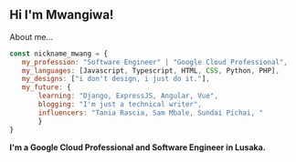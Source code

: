 ## Hi I'm Mwangiwa!


About me...

```javascript
const nickname_mwang = {
   my_profession: "Software Engineer" | "Google Cloud Professional",
   my_languages: [Javascript, Typescript, HTML, CSS, Python, PHP],
   my_designs: ["i don't design, i just do it."],
   my_future: {
       learning: "Django, ExpressJS, Angular, Vue",
       blogging: "I'm just a technical writer",
       influencers: "Tania Rascia, Sam Mbale, Sundai Pichai, "
       }
}
```
                         
**I'm a Google Cloud Professional and Software Engineer in Lusaka.**
                     





 

  



  
